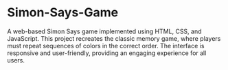 # Simon-Says-Game
A web-based Simon Says game implemented using HTML, CSS, and JavaScript. This project recreates the classic memory game, where players must repeat sequences of colors in the correct order. The interface is responsive and user-friendly, providing an engaging experience for all users.

